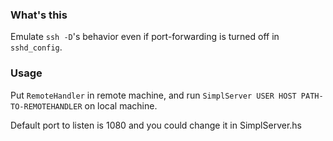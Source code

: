 ### What's this

Emulate `ssh -D`'s behavior even if port-forwarding is turned off in
`sshd_config`.

### Usage

Put `RemoteHandler` in remote machine, and run
`SimplServer USER HOST PATH-TO-REMOTEHANDLER` on local machine.

Default port to listen is 1080 and you could change it in SimplServer.hs
